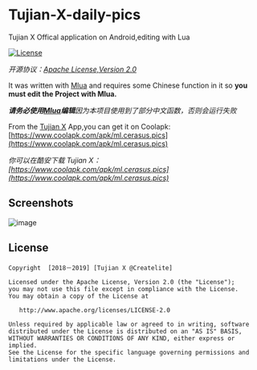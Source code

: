 # Tujian-X-daily-pics
Tujian X Offical application on Android,editing with Lua

[![License](https://img.shields.io/badge/license-Apache%202.0-blue.svg)](https://github.com/tupics/Tujian-X-daily-pics/blob/master/LICENSE)

*开源协议：[Apache License,Version 2.0](https://www.apache.org/licenses/LICENSE-2.0.html)*

It was written with [Mlua](https://www.coolapk.com/apk/com.mlua)
and requires some Chinese function in it so  **you must edit the Project with Mlua.**

***请务必使用[Mlua](https://www.coolapk.com/apk/com.mlua)编辑**因为本项目使用到了部分中文函数，否则会运行失败*

From the [Tujian X](https://www.coolapk.com/apk/ml.cerasus.pics) App,you can get it on Coolapk:
[https://www.coolapk.com/apk/ml.cerasus.pics](https://www.coolapk.com/apk/ml.cerasus.pics)

*你可以在酷安下载 Tujian X：
[https://www.coolapk.com/apk/ml.cerasus.pics](https://www.coolapk.com/apk/ml.cerasus.pics)*


Screenshots
-------

![image](https://img.dpic.dev/a8b8451baa6d6e6553c6503ec98fb862)

License
-------

    Copyright  [2018－2019] [Tujian X @Createlite]

    Licensed under the Apache License, Version 2.0 (the "License");
    you may not use this file except in compliance with the License.
    You may obtain a copy of the License at

       http://www.apache.org/licenses/LICENSE-2.0

    Unless required by applicable law or agreed to in writing, software
    distributed under the License is distributed on an "AS IS" BASIS,
    WITHOUT WARRANTIES OR CONDITIONS OF ANY KIND, either express or implied.
    See the License for the specific language governing permissions and
    limitations under the License.
